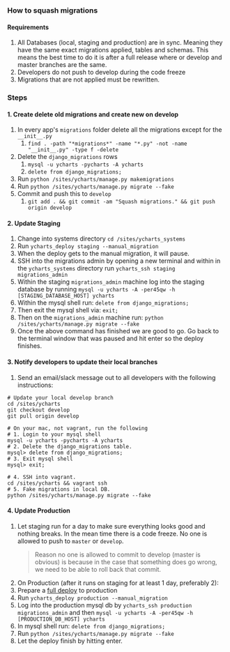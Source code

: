 ### How to squash migrations

#### Requirements
1. All Databases (local, staging and production) are in sync. Meaning they have the same exact migrations applied, tables and schemas. This means the best time to do it is after a full release where or develop and master branches are the same.
1. Developers do not push to develop during the code freeze
1. Migrations that are not applied must be rewritten.

### Steps

#### 1. Create delete old migrations and create new on develop
1. In every app's `migrations` folder delete all the migrations except for the `__init__.py` 
    1. ```find . -path "*migrations*" -name "*.py" -not -name "__init__.py" -type f -delete```
1. Delete the `django_migrations` rows
    1. ```mysql -u ycharts -pycharts -A ycharts```
    1. ```delete from django_migrations;```
1. Run `python /sites/ycharts/manage.py makemigrations`
1. Run `python /sites/ycharts/manage.py migrate --fake`
1. Commit and push this to `develop`
    1. ```git add . && git commit -am "Squash migrations." && git push origin develop```

#### 2. Update Staging
  1. Change into systems directory `cd /sites/ycharts_systems`
  1. Run `ycharts_deploy staging --manual_migration`
  1. When the deploy gets to the manual migration, it will pause.
  1. SSH into the migrations admin by opening a new terminal and within in the `ycharts_systems` directory run `ycharts_ssh staging migrations_admin`
  1. Within the staging `migrations_admin` machine log into the staging database by running `mysql -u ycharts -A -per45qw -h [STAGING_DATABASE_HOST] ycharts`
  1. Within the mysql shell run: ```delete from django_migrations;```
  1. Then exit the mysql shell via: ```exit;```
  1. Then on the `migrations_admin` machine run: `python /sites/ycharts/manage.py migrate --fake`
  1. Once the above command has finished we are good to go. Go back to the terminal window that was paused and hit enter so the deploy finishes.

#### 3. Notify developers to update their local branches
1. Send an email/slack message out to all developers with the following instructions:
```
# Update your local develop branch
cd /sites/ycharts
git checkout develop
git pull origin develop

# On your mac, not vagrant, run the following
# 1. Login to your mysql shell
mysql -u ycharts -pycharts -A ycharts
# 2. Delete the django_migrations table.
mysql> delete from django_migrations;
# 3. Exit mysql shell
mysql> exit;

# 4. SSH into vagrant.
cd /sites/ycharts && vagrant ssh
# 5. Fake migrations in local DB.
python /sites/ycharts/manage.py migrate --fake
```
#### 4. Update Production
1. Let staging run for a day to make sure everything looks good and nothing breaks. In the mean time there is a code freeze. No one is allowed to push to `master` or `develop`.
   > Reason no one is allowed to commit to develop (master is obvious) is because in the case that something does go wrong, we need to be able to roll back that commit.
1. On Production (after it runs on staging for at least 1 day, preferably 2):
  1. Prepare a [full deploy](https://github.com/ycharts/ycharts_systems/wiki/Deploy-and-Hotfix-%5BYCharts%5D) to production
  1. Run `ycharts_deploy production --manual_migration`
  1. Log into the production mysql db by `ycharts_ssh production migrations_admin` and then `mysql -u ycharts -A -per45qw -h [PRODUCTION_DB_HOST] ycharts`
  1. In mysql shell run: `delete from django_migrations;`
  1. Run `python /sites/ycharts/manage.py migrate --fake`
  1. Let the deploy finish by hitting enter.
